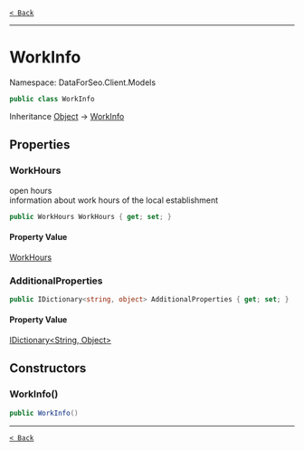 [`< Back`](./)

---

# WorkInfo

Namespace: DataForSeo.Client.Models

```csharp
public class WorkInfo
```

Inheritance [Object](https://docs.microsoft.com/en-us/dotnet/api/system.object) → [WorkInfo](./dataforseo.client.models.workinfo)

## Properties

### **WorkHours**

open hours
 <br>information about work hours of the local establishment

```csharp
public WorkHours WorkHours { get; set; }
```

#### Property Value

[WorkHours](./dataforseo.client.models.workhours)<br>

### **AdditionalProperties**

```csharp
public IDictionary<string, object> AdditionalProperties { get; set; }
```

#### Property Value

[IDictionary&lt;String, Object&gt;](https://docs.microsoft.com/en-us/dotnet/api/system.collections.generic.idictionary-2)<br>

## Constructors

### **WorkInfo()**

```csharp
public WorkInfo()
```

---

[`< Back`](./)
